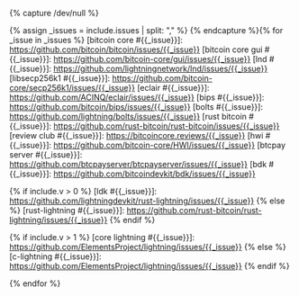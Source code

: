 {% capture /dev/null %}
<!--
issues.md: creates Markdown reference-style links to issues, pull
requests, and other templated URLs.

  Input:
    - v: (integer) version number for backwards-incompatible changes
    - issues: (CSV) the issue numbers to create links for separated by
      commas with no spaces.  For a given number, a separate link will
      be created for *all* supported repositories

  Output:
    List of Markdown reference-style links

  Example:
    Input:
      % include linkers/issues.md issues="123,456" %
    Output
      [bitcoin core #123]: https://github.com/bitcoin/bitcoin/issues/123
      [lnd #123]: https://github.com/lightningnetwork/lnd/issues/123
      [bitcoin core #456]: https://github.com/bitcoin/bitcoin/issues/456
      [lnd #456]: https://github.com/lightningnetwork/lnd/issues/456
-->
{% assign _issues = include.issues | split: "," %}
{% endcapture %}{% for _issue in _issues %}
[bitcoin core #{{_issue}}]: https://github.com/bitcoin/bitcoin/issues/{{_issue}}
[bitcoin core gui #{{_issue}}]: https://github.com/bitcoin-core/gui/issues/{{_issue}}
[lnd #{{_issue}}]: https://github.com/lightningnetwork/lnd/issues/{{_issue}}
[libsecp256k1 #{{_issue}}]: https://github.com/bitcoin-core/secp256k1/issues/{{_issue}}
[eclair #{{_issue}}]: https://github.com/ACINQ/eclair/issues/{{_issue}}
[bips #{{_issue}}]: https://github.com/bitcoin/bips/issues/{{_issue}}
[bolts #{{_issue}}]: https://github.com/lightning/bolts/issues/{{_issue}}
[rust bitcoin #{{_issue}}]: https://github.com/rust-bitcoin/rust-bitcoin/issues/{{_issue}}
[review club #{{_issue}}]: https://bitcoincore.reviews/{{_issue}}
[hwi #{{_issue}}]: https://github.com/bitcoin-core/HWI/issues/{{_issue}}
[btcpay server #{{_issue}}]: https://github.com/btcpayserver/btcpayserver/issues/{{_issue}}
[bdk #{{_issue}}]: https://github.com/bitcoindevkit/bdk/issues/{{_issue}}

{% if include.v > 0 %}
[ldk #{{_issue}}]: https://github.com/lightningdevkit/rust-lightning/issues/{{_issue}}
{% else %}
[rust-lightning #{{_issue}}]: https://github.com/rust-bitcoin/rust-lightning/issues/{{_issue}}
{% endif %}

{% if include.v > 1 %}
[core lightning #{{_issue}}]: https://github.com/ElementsProject/lightning/issues/{{_issue}}
{% else %}
[c-lightning #{{_issue}}]: https://github.com/ElementsProject/lightning/issues/{{_issue}}
{% endif %}

{% endfor %}
